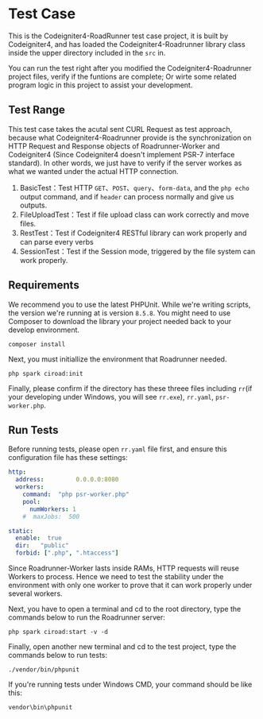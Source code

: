 #  Test Case

This is the Codeigniter4-RoadRunner test case project, it is built by Codeigniter4, and has loaded the Codeigniter4-Roadrunner library class inside the upper directory included in the `src` in.

You can run the test right after you modified the Codeigniter4-Roadrunner project files, verify if the funtions are complete; Or wirte some related program logic in this project to assist your development.

## Test Range

This test case takes the acutal sent CURL Request as test approach, because what Codeigniter4-Roadrunner provide is the synchronization on HTTP Request and Response objects of Roadrunner-Worker and Codeigniter4 (Since Codeigniter4 doesn't implement PSR-7 interface standard). In other words, we just have to verify if the server workes as what we wanted under the actual HTTP connection.

1. BasicTest：Test HTTP `GET`、`POST`、`query`、`form-data`, and the `php echo` output command, and if `header` can process normally and give us outputs.
2. FileUploadTest：Test if file upload class can work correctly and move files.
3. RestTest：Test if Codeigniter4 RESTful library can work properly and can parse every verbs
4. SessionTest：Test if the Session mode, triggered by the file system can work properly.

## Requirements

We recommend you to use the latest PHPUnit. While we're writing scripts, the version we're running at is version `8.5.8`. You might need to use Composer to download the library your project needed back to your develop environment.

```
composer install
```

Next, you must initiallize the environment that Roadrunner needed.

```
php spark ciroad:init
```

Finally, please confirm if the directory has these threee files including `rr`(if your developing under Windows, you will see `rr.exe`), `rr.yaml`, `psr-worker.php`.

## Run Tests

Before running tests, please open `rr.yaml` file first, and ensure this configuration file has these settings:

```yaml
http:
  address:         0.0.0.0:8080
  workers:
    command:  "php psr-worker.php"
    pool:
      numWorkers: 1
    #  maxJobs:  500

static:
  enable:  true
  dir:   "public"
  forbid: [".php", ".htaccess"]
```

Since Roadrunner-Worker lasts inside RAMs, HTTP requests will reuse Workers to process. Hence we need to test the stability under the environment with only one worker to prove that it can work properly under several workers.

Next, you have to open a terminal and cd to the root directory, type the commands below to run the Roadrunner server:

```
php spark ciroad:start -v -d
```

Finally, open another new terminal and cd to the test project, type the commands below to run tests:

```
./vendor/bin/phpunit
```

If you're running tests under Windows CMD, your command should be like this:

```
vendor\bin\phpunit
```